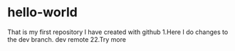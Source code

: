 # hello-world
That is my first repository I have created with github
1.Here I do changes to the dev branch. dev remote
22.Try more


